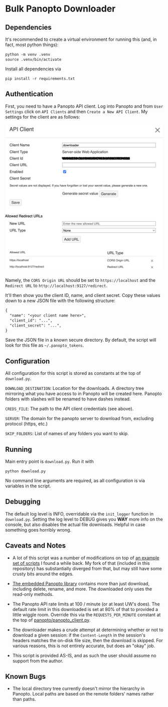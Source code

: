 # Bulk Panopto Downloader

## Dependencies

It's recommended to create a virtual environment for running this (and, in fact, most python things):

```
python -m venv .venv
source .venv/bin/activate
```

Install all dependencies via

```
pip install -r requirements.txt
```

## Authentication

First, you need to have a Panopto API client. Log into Panopto and from `User Settings` click on `API Clients` and then `Create a New API Client`. My settings for the client are as follows:

![Panopto API Configuration](img/panopto_api_config.png)

Namely, the `CORS Origin URL` should be set to `https://localhost` and the `Redirect URL` to `http://localhost:9127/redirect`.

It'll then show you the client ID, name, and client secret. Copy these values down to a new JSON file with the following structure:

```
{
  "name": "<your client name here>",
  "client_id": "...",
  "client_secret": "...",
}
```

Save the JSON file in a known secure directory. By default, the script will look for this file as `~/.panopto_tokens`.

## Configuration

All configuration for this script is stored as constants at the top of `download.py`.

`DOWNLOAD_DESTINATION`: Location for the downloads. A directory tree mirroring what you have access to in Panopto will be created here. Panopto folders with slashes will be renamed to have dashes instead.

`CREDS_FILE`: The path to the API client credentials (see above).

`SERVER`: The domain for the panopto server to download from, excluding protocol (https, etc.)

`SKIP_FOLDERS`: List of names of any folders you want to skip. 

## Running

Main entry point is `download.py`. Run it with

```
python download.py
```

No command line arguments are required, as all configuration is via variables in the script.

## Debugging

The default log level is INFO, overridable via the `init_logger` function in `download.py`. Setting the log level to DEBUG gives you **WAY** more info on the console, but also disables the actual file downloads. Helpful in case something goes horribly wrong.

## Caveats and Notes

* A lot of this script was a number of modifications on top of [an example set of scripts](https://github.com/Panopto/panopto-api-python-examples) I found a while back. My fork of that (included in this repository) has substantially diverged from that, but may still have some crusty bits around the edges.

* [The embedded Panopto library](panopto/) contains more than just download, including delete, rename, and more. The downloaded only uses the read-only methods.

* The Panopto API rate limits at 100 / minute (or at least UW's does). The default rate limit in this downloaded is set at 80% of that to provided a little wiggle room. Override this via the `REQUESTS_PER_MINUTE` constant at the top of [panopto/panopto_client.py](panopto/panopto_client.py).

* The downloader makes a crude attempt at determining whether or not to download a given session: if the `Content-Length` in the session's headers matches the on-disk file size, then the download is skipped. For various reasons, this is not entirely accurate, but does an "okay" job.

* This script is provided AS-IS, and as such the user should assume no support from the author.

## Known Bugs

* The local directory tree currently doesn't mirror the hierarchy in Panopto. Local paths are based on the remote folders' names rather than paths.
